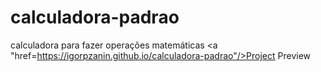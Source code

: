 # calculadora-padrao
calculadora para fazer operações matemáticas
<a "href=https://igorpzanin.github.io/calculadora-padrao"/>Project Preview</a>
